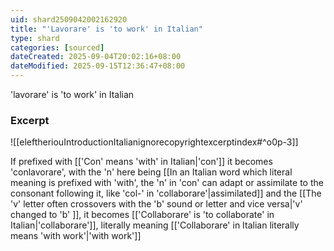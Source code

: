 ```yaml
---
uid: shard2509042002162920
title: "'Lavorare' is 'to work' in Italian"
type: shard
categories: [sourced]
dateCreated: 2025-09-04T20:02:16+08:00
dateModified: 2025-09-15T12:36:47+08:00
---
```

'lavorare' is 'to work' in Italian
### Excerpt
![[eleftheriouIntroductionItalianignorecopyrightexcerptindex#^o0p-3]]

If prefixed with [['Con' means 'with' in Italian|'con']] it becomes 'conlavorare', with the 'n' here being [[In an Italian word which literal meaning is prefixed with 'with', the 'n' in 'con' can adapt or assimilate to the consonant following it, like 'col-' in 'collaborare'|assimilated]] and the [[The 'v' letter often crossovers with the 'b' sound or letter and vice versa|'v' changed to 'b' ]], it becomes [['Collaborare' is 'to collaborate' in Italian|'collaborare']], literally meaning [['Collaborare' in Italian literally means 'with work'|'with work']]